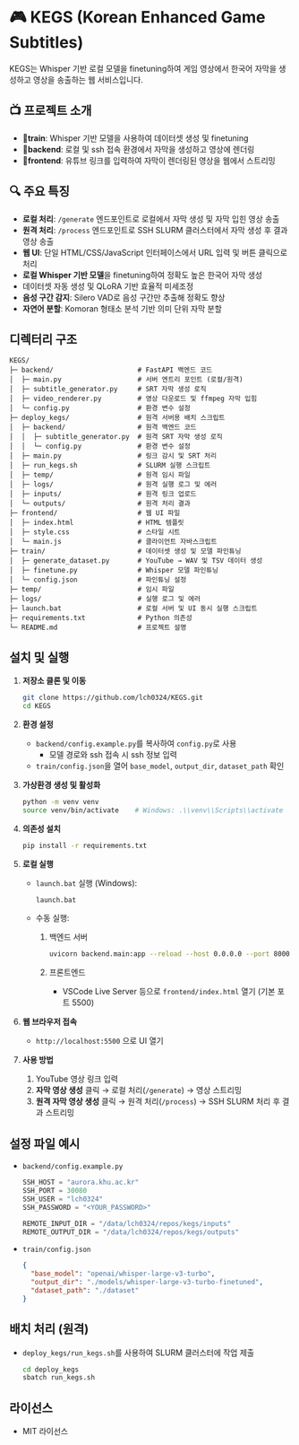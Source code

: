# 🎮 KEGS (Korean Enhanced Game Subtitles)

KEGS는 Whisper 기반 로컬 모델을 finetuning하여 게임 영상에서 한국어 자막을 생성하고 영상을 송출하는 웹 서비스입니다.

## 📺 프로젝트 소개

- 🔧**train**: Whisper 기반 모델을 사용하여 데이터셋 생성 및 finetuning
- 🧠**backend**: 로컬 및 ssh 접속 환경에서 자막을 생성하고 영상에 렌더링
- 🧩**frontend**: 유튜브 링크를 입력하여 자막이 렌더링된 영상을 웹에서 스트리밍

## 🔍 주요 특징

- **로컬 처리**: `/generate` 엔드포인트로 로컬에서 자막 생성 및 자막 입힌 영상 송출
- **원격 처리**: `/process` 엔드포인트로 SSH SLURM 클러스터에서 자막 생성 후 결과 영상 송출
- **웹 UI**: 단일 HTML/CSS/JavaScript 인터페이스에서 URL 입력 및 버튼 클릭으로 처리
- **로컬 Whisper 기반 모델**을 finetuning하여 정확도 높은 한국어 자막 생성
- 데이터셋 자동 생성 및 QLoRA 기반 효율적 미세조정
- **음성 구간 감지**: Silero VAD로 음성 구간만 추출해 정확도 향상
- **자연어 분할**: Komoran 형태소 분석 기반 의미 단위 자막 분할

## 디렉터리 구조

```
KEGS/
├─ backend/                     # FastAPI 백엔드 코드
│  ├─ main.py                   # 서버 엔트리 포인트 (로컬/원격)
│  ├─ subtitle_generator.py     # SRT 자막 생성 로직
│  ├─ video_renderer.py         # 영상 다운로드 및 ffmpeg 자막 입힘
│  └─ config.py                 # 환경 변수 설정
├─ deploy_kegs/                 # 원격 서버용 배치 스크립트
│  ├─ backend/                  # 원격 백엔드 코드
│  │  ├─ subtitle_generator.py  # 원격 SRT 자막 생성 로직
│  │  └─ config.py              # 환경 변수 설정
│  ├─ main.py                   # 링크 감시 및 SRT 처리
│  ├─ run_kegs.sh               # SLURM 실행 스크립트
│  ├─ temp/                     # 원격 임시 파일
│  ├─ logs/                     # 원격 실행 로그 및 에러
│  ├─ inputs/                   # 원격 링크 업로드
│  └─ outputs/                  # 원격 처리 결과
├─ frontend/                    # 웹 UI 파일
│  ├─ index.html                # HTML 템플릿
│  ├─ style.css                 # 스타일 시트
│  └─ main.js                   # 클라이언트 자바스크립트
├─ train/                       # 데이터셋 생성 및 모델 파인튜닝
│  ├─ generate_dataset.py       # YouTube → WAV 및 TSV 데이터 생성
│  ├─ finetune.py               # Whisper 모델 파인튜닝
│  └─ config.json               # 파인튜닝 설정
├─ temp/                        # 임시 파일
├─ logs/                        # 실행 로그 및 에러
├─ launch.bat                   # 로컬 서버 및 UI 동시 실행 스크립트
├─ requirements.txt             # Python 의존성
└─ README.md                    # 프로젝트 설명
```


## 설치 및 실행

1. **저장소 클론 및 이동**

   ```bash
   git clone https://github.com/lch0324/KEGS.git
   cd KEGS
   ```

2. **환경 설정**

   * `backend/config.example.py`를 복사하여 `config.py`로 사용
      * 모델 경로와 ssh 접속 시 ssh 정보 입력
   * `train/config.json`을 열어 `base_model`, `output_dir`, `dataset_path` 확인

3. **가상환경 생성 및 활성화**

   ```bash
   python -m venv venv
   source venv/bin/activate    # Windows: .\\venv\\Scripts\\activate
   ```

4. **의존성 설치**

   ```bash
   pip install -r requirements.txt
   ```

5. **로컬 실행**

   * `launch.bat` 실행 (Windows):

     ```bat
     launch.bat
     ```
   * 수동 실행:

     1. 백엔드 서버

        ```bash
        uvicorn backend.main:app --reload --host 0.0.0.0 --port 8000
        ```
     2. 프론트엔드

        * VSCode Live Server 등으로 `frontend/index.html` 열기 (기본 포트 5500)

6. **웹 브라우저 접속**

   * `http://localhost:5500` 으로 UI 열기

7. **사용 방법**

   1. YouTube 영상 링크 입력
   2. **자막 영상 생성** 클릭 → 로컬 처리(`/generate`) → 영상 스트리밍
   3. **원격 자막 영상 생성** 클릭 → 원격 처리(`/process`) → SSH SLURM 처리 후 결과 스트리밍


## 설정 파일 예시

* `backend/config.example.py`

  ```python
  SSH_HOST = "aurora.khu.ac.kr"
  SSH_PORT = 30080
  SSH_USER = "lch0324"
  SSH_PASSWORD = "<YOUR_PASSWORD>"

  REMOTE_INPUT_DIR = "/data/lch0324/repos/kegs/inputs"
  REMOTE_OUTPUT_DIR = "/data/lch0324/repos/kegs/outputs"
  ```

* `train/config.json`

  ```json
  {
    "base_model": "openai/whisper-large-v3-turbo",
    "output_dir": "./models/whisper-large-v3-turbo-finetuned",
    "dataset_path": "./dataset"
  }
  ```

## 배치 처리 (원격)

* `deploy_kegs/run_kegs.sh`를 사용하여 SLURM 클러스터에 작업 제출

  ```bash
  cd deploy_kegs
  sbatch run_kegs.sh
  ```

## 라이선스

* MIT 라이선스
